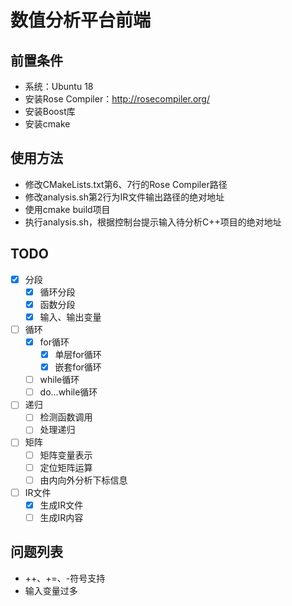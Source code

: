 # 数值分析平台前端

## 前置条件
- 系统：Ubuntu 18
- 安装Rose Compiler：<http://rosecompiler.org/>
- 安装Boost库
- 安装cmake

## 使用方法
- 修改CMakeLists.txt第6、7行的Rose Compiler路径
- 修改analysis.sh第2行为IR文件输出路径的绝对地址
- 使用cmake build项目
- 执行analysis.sh，根据控制台提示输入待分析C++项目的绝对地址

## TODO
- [x] 分段
    - [x] 循环分段
    - [x] 函数分段
    - [x] 输入、输出变量
- [ ] 循环
    - [x] for循环
        - [x] 单层for循环
        - [x] 嵌套for循环
    - [ ] while循环
    - [ ] do...while循环
- [ ] 递归
    - [ ] 检测函数调用
    - [ ] 处理递归
- [ ] 矩阵
    - [ ] 矩阵变量表示
    - [ ] 定位矩阵运算
    - [ ] 由内向外分析下标信息
- [ ] IR文件
    - [x] 生成IR文件
    - [ ] 生成IR内容
    
## 问题列表
- ++、+=、-符号支持
- 输入变量过多